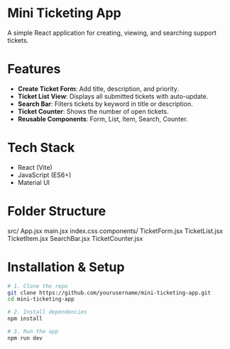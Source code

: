 # Mini Ticketing App

A simple React application for creating, viewing, and searching support tickets.

# Features
- **Create Ticket Form**: Add title, description, and priority.
- **Ticket List View**: Displays all submitted tickets with auto-update.
- **Search Bar**: Filters tickets by keyword in title or description.
- **Ticket Counter**: Shows the number of open tickets.
- **Reusable Components**: Form, List, Item, Search, Counter.

# Tech Stack
- React (Vite)
- JavaScript (ES6+)
- Material UI

# Folder Structure
src/
App.jsx
main.jsx
index.css
components/
TicketForm.jsx
TicketList.jsx
TicketItem.jsx
SearchBar.jsx
TicketCounter.jsx


# Installation & Setup
```bash
# 1. Clone the repo
git clone https://github.com/yourusername/mini-ticketing-app.git
cd mini-ticketing-app

# 2. Install dependencies
npm install

# 3. Run the app
npm run dev

